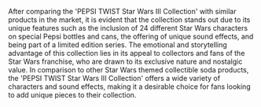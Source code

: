 After comparing the 'PEPSI TWIST Star Wars III Collection' with similar products in the market, it is evident that the collection stands out due to its unique features such as the inclusion of 24 different Star Wars characters on special Pepsi bottles and cans, the offering of unique sound effects, and being part of a limited edition series. The emotional and storytelling advantage of this collection lies in its appeal to collectors and fans of the Star Wars franchise, who are drawn to its exclusive nature and nostalgic value. In comparison to other Star Wars themed collectible soda products, the 'PEPSI TWIST Star Wars III Collection' offers a wide variety of characters and sound effects, making it a desirable choice for fans looking to add unique pieces to their collection.